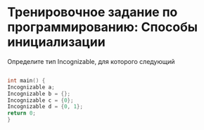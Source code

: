 # Тренировочное задание по программированию: Способы инициализации
Определите тип Incognizable, для которого следующий 


```C++

int main() {
Incognizable a;
Incognizable b = {};
Incognizable c = {0};
Incognizable d = {0, 1};
return 0;
}

```